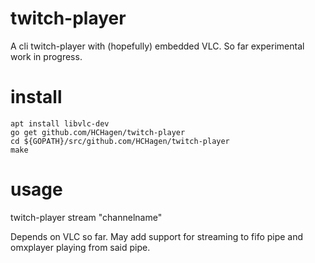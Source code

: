 # twitch-player
A cli twitch-player with (hopefully) embedded VLC. So far experimental work in progress.

# install
```
apt install libvlc-dev
go get github.com/HCHagen/twitch-player
cd ${GOPATH}/src/github.com/HCHagen/twitch-player
make
```

# usage
twitch-player stream "channelname"

Depends on VLC so far. May add support for streaming to fifo pipe and omxplayer playing from said pipe.
